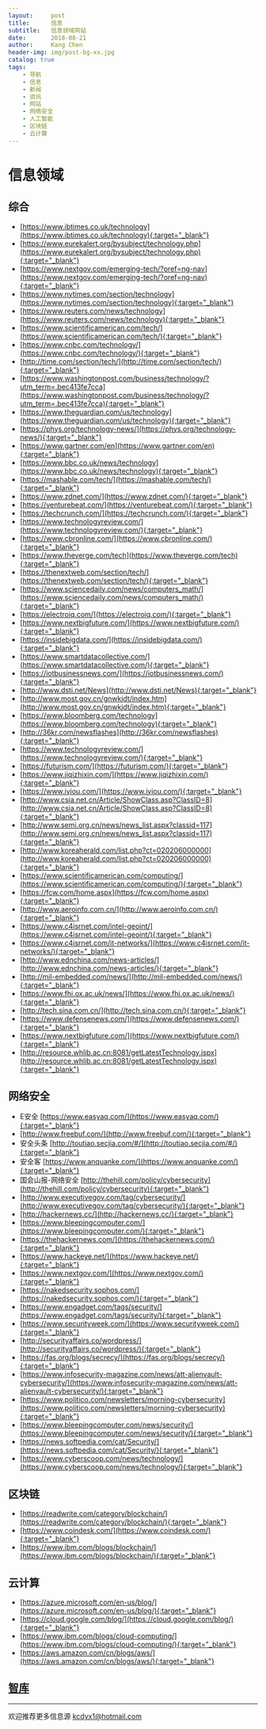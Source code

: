 ```yaml
---
layout:     post
title:      信息
subtitle:   信息领域网站
date:       2018-08-21
author:     Kang Chen
header-img: img/post-bg-xx.jpg
catalog: true
tags:
    - 导航
    - 信息
    - 新闻
    - 资讯
    - 网站
    - 网络安全
    - 人工智能
    - 区块链
    - 云计算
---
```


# 信息领域

## 综合

- [https://www.ibtimes.co.uk/technology](https://www.ibtimes.co.uk/technology){:target="_blank"}
- [https://www.eurekalert.org/bysubject/technology.php](https://www.eurekalert.org/bysubject/technology.php){:target="_blank"}
- [https://www.nextgov.com/emerging-tech/?oref=ng-nav](https://www.nextgov.com/emerging-tech/?oref=ng-nav){:target="_blank"}
- [https://www.nytimes.com/section/technology](https://www.nytimes.com/section/technology){:target="_blank"}
- [https://www.reuters.com/news/technology](https://www.reuters.com/news/technology){:target="_blank"}
- [https://www.scientificamerican.com/tech/](https://www.scientificamerican.com/tech/){:target="_blank"}
- [https://www.cnbc.com/technology/](https://www.cnbc.com/technology/){:target="_blank"}
- [http://time.com/section/tech/](http://time.com/section/tech/){:target="_blank"}
- [https://www.washingtonpost.com/business/technology/?utm_term=.bec413fe7cca](https://www.washingtonpost.com/business/technology/?utm_term=.bec413fe7cca){:target="_blank"}
- [https://www.theguardian.com/us/technology](https://www.theguardian.com/us/technology){:target="_blank"}
- [https://phys.org/technology-news/](https://phys.org/technology-news/){:target="_blank"}
- [https://www.gartner.com/en](https://www.gartner.com/en){:target="_blank"}
- [https://www.bbc.co.uk/news/technology](https://www.bbc.co.uk/news/technology){:target="_blank"}
- [https://mashable.com/tech/](https://mashable.com/tech/){:target="_blank"}
- [https://www.zdnet.com/](https://www.zdnet.com/){:target="_blank"}
- [https://venturebeat.com/](https://venturebeat.com/){:target="_blank"}
- [https://techcrunch.com/](https://techcrunch.com/){:target="_blank"}
- [https://www.technologyreview.com/](https://www.technologyreview.com/){:target="_blank"}
- [https://www.cbronline.com/](https://www.cbronline.com/){:target="_blank"}
- [https://www.theverge.com/tech](https://www.theverge.com/tech){:target="_blank"}
- [https://thenextweb.com/section/tech/](https://thenextweb.com/section/tech/){:target="_blank"}
- [https://www.sciencedaily.com/news/computers_math/](https://www.sciencedaily.com/news/computers_math/){:target="_blank"}
- [https://electroiq.com/](https://electroiq.com/){:target="_blank"}
- [https://www.nextbigfuture.com/](https://www.nextbigfuture.com/){:target="_blank"}
- [https://insidebigdata.com/](https://insidebigdata.com/){:target="_blank"}
- [https://www.smartdatacollective.com/](https://www.smartdatacollective.com/){:target="_blank"}
- [https://iotbusinessnews.com/](https://iotbusinessnews.com/){:target="_blank"}
- [http://www.dsti.net/News](http://www.dsti.net/News){:target="_blank"}
- [http://www.most.gov.cn/gnwkjdt/index.htm](http://www.most.gov.cn/gnwkjdt/index.htm){:target="_blank"}
- [https://www.bloomberg.com/technology](https://www.bloomberg.com/technology){:target="_blank"}
- [http://36kr.com/newsflashes](http://36kr.com/newsflashes){:target="_blank"}
- [https://www.technologyreview.com/](https://www.technologyreview.com/){:target="_blank"}
- [https://futurism.com/](https://futurism.com/){:target="_blank"}
- [https://www.jiqizhixin.com/](https://www.jiqizhixin.com/){:target="_blank"}
- [https://www.iyiou.com/](https://www.iyiou.com/){:target="_blank"}
- [http://www.csia.net.cn/Article/ShowClass.asp?ClassID=8](http://www.csia.net.cn/Article/ShowClass.asp?ClassID=8){:target="_blank"}
- [http://www.semi.org.cn/news/news_list.aspx?classid=117](http://www.semi.org.cn/news/news_list.aspx?classid=117){:target="_blank"}
- [http://www.koreaherald.com/list.php?ct=020206000000](http://www.koreaherald.com/list.php?ct=020206000000){:target="_blank"}
- [https://www.scientificamerican.com/computing/](https://www.scientificamerican.com/computing/){:target="_blank"}
- [https://fcw.com/home.aspx](https://fcw.com/home.aspx){:target="_blank"}
- [http://www.aeroinfo.com.cn/](http://www.aeroinfo.com.cn/){:target="_blank"}
- [https://www.c4isrnet.com/intel-geoint/](https://www.c4isrnet.com/intel-geoint/){:target="_blank"}
- [https://www.c4isrnet.com/it-networks/](https://www.c4isrnet.com/it-networks/){:target="_blank"}
- [http://www.ednchina.com/news-articles/](http://www.ednchina.com/news-articles/){:target="_blank"}
- [http://mil-embedded.com/news/](http://mil-embedded.com/news/){:target="_blank"}
- [https://www.fhi.ox.ac.uk/news/](https://www.fhi.ox.ac.uk/news/){:target="_blank"}
- [http://tech.sina.com.cn/](http://tech.sina.com.cn/){:target="_blank"}
- [https://www.defensenews.com/](https://www.defensenews.com/){:target="_blank"}
- [https://www.nextbigfuture.com/](https://www.nextbigfuture.com/){:target="_blank"}
- [http://resource.whlib.ac.cn:8081/getLatestTechnology.jspx](http://resource.whlib.ac.cn:8081/getLatestTechnology.jspx){:target="_blank"}

## 网络安全

- E安全 [https://www.easyaq.com/](https://www.easyaq.com/){:target="_blank"}
- [http://www.freebuf.com/](http://www.freebuf.com/){:target="_blank"}
- 安全头条 [http://toutiao.secjia.com/#/](http://toutiao.secjia.com/#/){:target="_blank"}
- 安全客 [https://www.anquanke.com/](https://www.anquanke.com/){:target="_blank"}
- 国会山报-网络安全 [http://thehill.com/policy/cybersecurity](http://thehill.com/policy/cybersecurity){:target="_blank"}
- [http://www.executivegov.com/tag/cybersecurity/](http://www.executivegov.com/tag/cybersecurity/){:target="_blank"}
- [http://hackernews.cc/](http://hackernews.cc/){:target="_blank"}
- [https://www.bleepingcomputer.com/](https://www.bleepingcomputer.com/){:target="_blank"}
- [https://thehackernews.com/](https://thehackernews.com/){:target="_blank"}
- [https://www.hackeye.net/](https://www.hackeye.net/){:target="_blank"}
- [https://www.nextgov.com/](https://www.nextgov.com/){:target="_blank"}
- [https://nakedsecurity.sophos.com/](https://nakedsecurity.sophos.com/){:target="_blank"}
- [https://www.engadget.com/tags/security/](https://www.engadget.com/tags/security/){:target="_blank"}
- [https://www.securityweek.com/](https://www.securityweek.com/){:target="_blank"}
- [http://securityaffairs.co/wordpress/](http://securityaffairs.co/wordpress/){:target="_blank"}
- [https://fas.org/blogs/secrecy/](https://fas.org/blogs/secrecy/){:target="_blank"}
- [https://www.infosecurity-magazine.com/news/att-alienvault-cybersecurity/](https://www.infosecurity-magazine.com/news/att-alienvault-cybersecurity/){:target="_blank"}
- [https://www.politico.com/newsletters/morning-cybersecurity](https://www.politico.com/newsletters/morning-cybersecurity){:target="_blank"}
- [https://www.bleepingcomputer.com/news/security/](https://www.bleepingcomputer.com/news/security/){:target="_blank"}
- [https://news.softpedia.com/cat/Security/](https://news.softpedia.com/cat/Security/){:target="_blank"}
- [https://www.cyberscoop.com/news/technology/](https://www.cyberscoop.com/news/technology/){:target="_blank"}

## 区块链

- [https://readwrite.com/category/blockchain/](https://readwrite.com/category/blockchain/){:target="_blank"}
- [https://www.coindesk.com/](https://www.coindesk.com/){:target="_blank"}
- [https://www.ibm.com/blogs/blockchain/](https://www.ibm.com/blogs/blockchain/){:target="_blank"}

## 云计算

- [https://azure.microsoft.com/en-us/blog/](https://azure.microsoft.com/en-us/blog/){:target="_blank"}
- [https://cloud.google.com/blog/](https://cloud.google.com/blog/){:target="_blank"}
- [https://www.ibm.com/blogs/cloud-computing/](https://www.ibm.com/blogs/cloud-computing/){:target="_blank"}
- [https://aws.amazon.com/cn/blogs/aws/](https://aws.amazon.com/cn/blogs/aws/){:target="_blank"}

## [智库](/智库.html#智库)

-----

欢迎推荐更多信息源 kcdyx1@hotmail.com